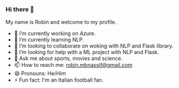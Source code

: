 ### Hi there 👋

My name is Robin and welcome to my profile.


- 🔭 I’m currently working on Azure.
- 🌱 I’m currently learning NLP.
- 👯 I’m looking to collaborate on woking with NLP and Flask library.
- 🤔 I’m looking for help with a ML project with NLP and Flask.
- 💬 Ask me about sports, movies and science.
- 📫 How to reach me: robin.mbnassif@gmail.com
- 😄 Pronouns: He/Him
- ⚡ Fun fact: I'm an Italian football fan.

